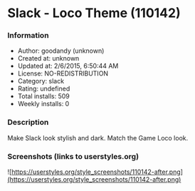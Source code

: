 # Slack - Loco Theme (110142)

### Information
- Author: goodandy (unknown)
- Created at: unknown
- Updated at: 2/6/2015, 6:50:44 AM
- License: NO-REDISTRIBUTION
- Category: slack
- Rating: undefined
- Total installs: 509
- Weekly installs: 0


### Description
Make Slack look stylish and dark. Match the Game Loco look.


### Screenshots (links to userstyles.org)
![https://userstyles.org/style_screenshots/110142-after.png](https://userstyles.org/style_screenshots/110142-after.png)


